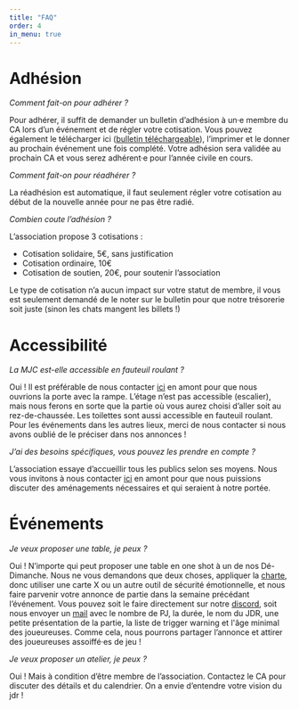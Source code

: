 ```yaml
---
title: "FAQ"
order: 4
in_menu: true
---
```

# Adhésion
*Comment fait-on pour adhérer ?*

Pour adhérer, il suffit de demander un bulletin d’adhésion à un·e membre du CA lors d’un événement et de régler votre cotisation. Vous pouvez également le télécharger ici ([bulletin téléchargeable](https://drive.google.com/file/d/1ryMxKSuItIlebmgmYLqp70HBoR53bDZW/view?usp=sharing)), l’imprimer et le donner au prochain événement une fois complété. Votre adhésion sera validée au prochain CA et vous serez adhérent·e pour l’année civile en cours.

*Comment fait-on pour réadhérer ?*

La réadhésion est automatique, il faut seulement régler votre cotisation au début de la nouvelle année pour ne pas être radié.
 
*Combien coute l’adhésion ?*

L’association propose 3 cotisations :
- Cotisation solidaire, 5€, sans justification
- Cotisation ordinaire, 10€
- Cotisation de soutien, 20€, pour soutenir l’association

Le type de cotisation n’a aucun impact sur votre statut de membre, il vous est seulement demandé de le noter sur le bulletin pour que notre trésorerie soit juste (sinon les chats mangent les billets !)

# Accessibilité
*La MJC est-elle accessible en fauteuil roulant ?*

Oui ! Il est préférable de nous contacter [ici](https://felides-jdr.fr/contact.html) en amont pour que nous ouvrions la porte avec la rampe. L’étage n’est pas accessible (escalier), mais nous ferons en sorte que la partie où vous aurez choisi d’aller soit au rez-de-chaussée. Les toilettes sont aussi accessible en fauteuil roulant. Pour les événements dans les autres lieux, merci de nous contacter si nous avons oublié de le préciser dans nos annonces !

*J’ai des besoins spécifiques, vous pouvez les prendre en compte ?*

L’association essaye d’accueillir tous les publics selon ses moyens. Nous vous invitons à nous contacter [ici](https://felides-jdr.fr/contact.html) en amont pour que nous puissions discuter des aménagements nécessaires et qui seraient à notre portée.

# Événements
*Je veux proposer une table, je peux ?*

Oui ! N’importe qui peut proposer une table en one shot à un de nos Dé-Dimanche. Nous ne vous demandons que deux choses, appliquer la [charte](https://felides-jdr.fr/charte%20et%20statuts%20de%20l%E2%80%99association.html), donc utiliser une carte X ou un autre outil de sécurité émotionnelle, et nous faire parvenir votre annonce de partie dans la semaine précédant l’événement. Vous pouvez soit le faire directement sur notre [discord](https://discord.gg/dCk7svSNwb), soit nous envoyer un [mail](https://felides-jdr.fr/contact.html) avec le nombre de PJ, la durée, le nom du JDR, une petite présentation de la partie, la liste de trigger warning et l'âge minimal des joueureuses. Comme cela, nous pourrons partager l’annonce et attirer des joueureuses assoiffé·es de jeu !

*Je veux proposer un atelier, je peux ?*

Oui ! Mais à condition d’être membre de l’association. Contactez le CA pour discuter des détails et du calendrier. On a envie d’entendre votre vision du jdr ! 